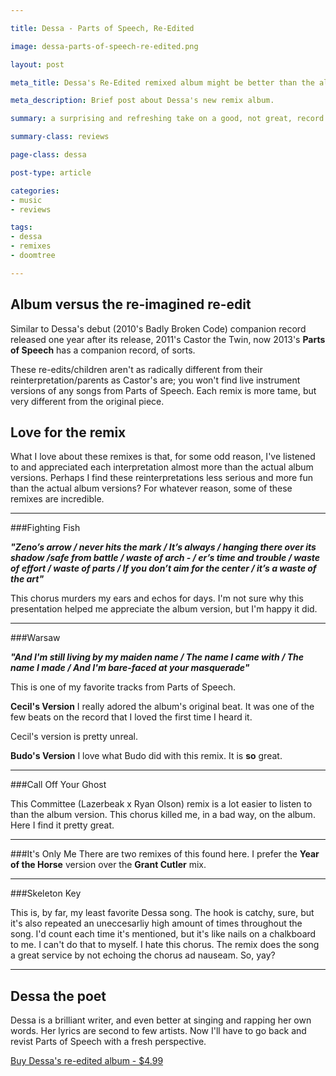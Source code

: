 ```yaml
---

title: Dessa - Parts of Speech, Re​-​Edited

image: dessa-parts-of-speech-re-edited.png

layout: post

meta_title: Dessa's Re-Edited remixed album might be better than the album itself.

meta_description: Brief post about Dessa's new remix album.

summary: a surprising and refreshing take on a good, not great, record.

summary-class: reviews

page-class: dessa

post-type: article

categories:
- music
- reviews

tags:
- dessa
- remixes
- doomtree

---
```


## Album versus the re-imagined re-edit

Similar to Dessa's debut (2010's Badly Broken Code) companion record released one year after its release, 2011's Castor the Twin, now 2013's **Parts of Speech** has a companion record, of sorts.

These re-edits/children aren't as radically different from their reinterpretation/parents as Castor's are; you won't find live instrument versions of any songs from Parts of Speech. Each remix is more tame, but very different from the original piece.

## Love for the remix
What I love about these remixes is that, for some odd reason, I've listened to and appreciated each interpretation almost more than the actual album versions. Perhaps I find these reinterpretations less serious and more fun than the actual album versions? For whatever reason, some of these remixes are incredible.

* * *

###Fighting Fish

_**"Zeno’s arrow / never hits the mark / It’s always / hanging there over its shadow /safe from battle / waste of arch - / er’s time and trouble / waste of effort / waste of parts / If you don’t aim for the center / it’s a waste of the art"**_

This chorus murders my ears and echos for days. I'm not sure why this presentation helped me appreciate the album version, but I'm happy it did.

* * *

###Warsaw

_**"And I'm still living by my maiden name / The name I came with / The name I made / And I'm bare-faced at your masquerade"**_

This is one of my favorite tracks from Parts of Speech.

**Cecil's Version**
I really adored the album's original beat. It was one of the few beats on the record that I loved the first time I heard it.

Cecil's version is pretty unreal.

**Budo's Version**
I love what Budo did with this remix. It is **so** great.

* * *

###Call Off Your Ghost

This Committee (Lazerbeak x Ryan Olson) remix is a lot easier to listen to than the album version. This chorus killed me, in a bad way, on the album. Here I find it pretty great.

* * *

###It's Only Me
There are two remixes of this found here. I prefer the **Year of the Horse** version over the **Grant Cutler** mix.

* * *

###Skeleton Key

This is, by far, my least favorite Dessa song. The hook is catchy, sure, but it's also repeated an uneccesarliy high amount of times throughout the song. I'd count each time it's mentioned, but it's like nails on a chalkboard to me. I can't do that to myself. I hate this chorus. The remix does the song a great service by not echoing the chorus ad nauseam. So, yay?

* * *

## Dessa the poet
Dessa is a brilliant writer, and even better at singing and rapping her own words. Her lyrics are second to few artists. Now I'll have to go back and revist Parts of Speech with a fresh perspective.

<a href="http://dessa.bandcamp.com/album/parts-of-speech-re-edited" title="Buy Dessa's Parts of Speech Re-Edited">Buy Dessa's re-edited album - $4.99</a>

